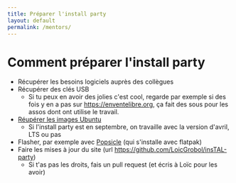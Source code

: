 ```yaml
---
title: Préparer l'install party
layout: default
permalink: /mentors/
---
```


[comment]: <> "LTeX: language=fr"

Comment préparer l'install party
================================

- Récupérer les besoins logiciels auprès des collègues
- Récupérer des clés USB
  - Si tu peux en avoir des jolies c'est cool, regarde par exemple si des fois y en a pas sur
    <https://enventelibre.org>, ça fait des sous pour les assos dont ont utilise le travail.
- [Réupérer les images Ubuntu](https://ubuntu.com/desktop)
  - Si l'install party est en septembre, on travaille avec la version d'avril, LTS ou pas
- Flasher, par exemple avec [Popsicle](https://flathub.org/apps/details/com.system76.Popsicle) (qui
  s'installe avec flatpak)
- Faire les mises à jour du site (url <https://github.com/LoicGrobol/insTAL-party>)
  - Si t'as pas les droits, fais un pull request (et écris à Loïc pour les avoir)